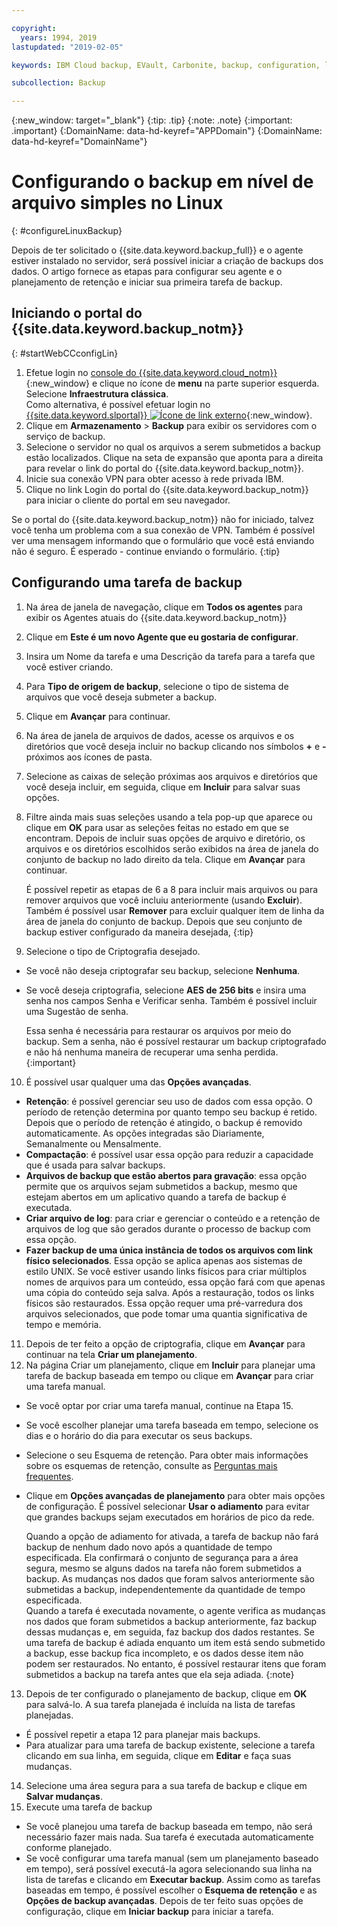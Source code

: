 ```yaml
---

copyright:
  years: 1994, 2019
lastupdated: "2019-02-05"

keywords: IBM Cloud backup, EVault, Carbonite, backup, configuration, linux

subcollection: Backup

---
```

{:new_window: target="_blank"}
{:tip: .tip}
{:note: .note}
{:important: .important}
{:DomainName: data-hd-keyref="APPDomain"}
{:DomainName: data-hd-keyref="DomainName"}

# Configurando o backup em nível de arquivo simples no Linux
{: #configureLinuxBackup}

Depois de ter solicitado o {{site.data.keyword.backup_full}} e o agente estiver instalado no
servidor, será possível iniciar a criação de backups dos dados. O artigo fornece as etapas para configurar seu agente
e o planejamento de retenção e iniciar sua primeira tarefa de backup.

## Iniciando o portal do {{site.data.keyword.backup_notm}}
{: #startWebCCconfigLin}

1. Efetue login no [console do {{site.data.keyword.cloud_notm}}](https://{DomainName}){:new_window} e clique no ícone de **menu** na parte superior esquerda. Selecione **Infraestrutura clássica**. <br>
   Como alternativa, é possível efetuar login no [{{site.data.keyword.slportal}} ![Ícone de link externo](../../icons/launch-glyph.svg "Ícone de link externo")](https://control.softlayer.com/){:new_window}.
2. Clique em **Armazenamento** > **Backup** para exibir os
servidores com o serviço de backup.
2. Selecione o servidor no qual os arquivos a serem submetidos a backup estão localizados. Clique na seta de expansão que aponta para a direita para revelar o link do portal do {{site.data.keyword.backup_notm}}.
3. Inicie sua conexão VPN para obter acesso à rede privada IBM.
4. Clique no link Login do portal do {{site.data.keyword.backup_notm}} para iniciar o cliente do portal em seu navegador.<br/>

  Se o portal do {{site.data.keyword.backup_notm}} não for iniciado, talvez você tenha um problema com a sua conexão de VPN. Também é possível ver uma mensagem informando que o formulário que você está enviando não é seguro. É esperado - continue enviando o formulário.
  {:tip}

## Configurando uma tarefa de backup

1. Na área de janela de navegação, clique em **Todos os agentes** para exibir os Agentes atuais do {{site.data.keyword.backup_notm}}
2. Clique em **Este é um novo Agente que eu gostaria de configurar**.
3. Insira um Nome da tarefa e uma Descrição da tarefa para a tarefa que você estiver criando.
4. Para **Tipo de origem de backup**, selecione o tipo de sistema de arquivos que você deseja submeter a backup.
5. Clique em **Avançar** para continuar.
6. Na área de janela de arquivos de dados, acesse os arquivos e os diretórios que você deseja incluir no backup clicando nos símbolos **+** e **-** próximos aos ícones de pasta.
7. Selecione as caixas de seleção próximas aos arquivos e diretórios que você deseja incluir, em seguida, clique em **Incluir** para salvar suas opções.
8. Filtre ainda mais suas seleções usando a tela pop-up que aparece ou clique em **OK** para usar as seleções feitas no estado em que se encontram. Depois de incluir suas opções de arquivo e diretório, os arquivos e os diretórios escolhidos serão exibidos na área de janela do conjunto de backup no lado direito da tela. Clique em **Avançar** para continuar.

   É possível repetir as etapas de 6 a 8 para incluir mais arquivos ou para remover arquivos que você incluiu anteriormente (usando **Excluir**). Também é possível usar **Remover** para excluir qualquer item de linha da área de janela do conjunto de backup. Depois que seu conjunto de backup estiver configurado da maneira desejada,
   {:tip}
9. Selecione o tipo de Criptografia desejado.
  - Se você não deseja criptografar seu backup, selecione **Nenhuma**.
  - Se você deseja criptografia, selecione **AES de 256 bits** e insira uma senha
nos campos Senha e Verificar senha. Também é possível incluir uma Sugestão de senha.

    Essa senha é necessária para restaurar os arquivos por meio do backup. Sem a senha, não é possível restaurar um backup criptografado e não há nenhuma maneira de recuperar uma senha perdida.
    {:important}
10. É possível usar qualquer uma das **Opções avançadas**.
  - **Retenção**: é possível gerenciar seu uso de dados com essa opção. O período de retenção determina por quanto tempo seu backup é retido. Depois que o período de retenção é atingido, o backup é removido automaticamente. As opções integradas são Diariamente, Semanalmente ou Mensalmente.
  - **Compactação**: é possível usar essa opção para reduzir a capacidade que é usada para salvar backups.
  - **Arquivos de backup que estão abertos para gravação**: essa opção permite que os arquivos sejam submetidos a backup, mesmo que estejam abertos em um aplicativo quando a tarefa de backup é executada.
  - **Criar arquivo de log**: para criar e gerenciar o conteúdo e a retenção de arquivos de log que são gerados durante o processo de backup com essa opção.
  - **Fazer backup de uma única instância de todos os arquivos com link físico selecionados**. Essa opção se aplica apenas aos sistemas de estilo UNIX. Se você estiver usando links físicos para criar
múltiplos nomes de arquivos para um conteúdo, essa opção fará com que apenas uma cópia do conteúdo seja salva. Após a restauração, todos os links físicos são restaurados. Essa opção requer uma pré-varredura
dos arquivos selecionados, que pode tomar uma quantia significativa de tempo e memória.
11. Depois de ter feito a opção de criptografia, clique em **Avançar** para continuar
na tela **Criar um planejamento**.
12. Na página Criar um planejamento, clique em **Incluir** para planejar uma tarefa de backup baseada em tempo ou clique em **Avançar** para criar uma tarefa manual.
  - Se você optar por criar uma tarefa manual, continue na Etapa 15.
  - Se você escolher planejar uma tarefa baseada em tempo, selecione os dias e o horário do dia para executar os seus backups.
  - Selecione o seu Esquema de retenção. Para obter mais informações sobre os esquemas de retenção, consulte as [Perguntas mais
frequentes](/docs/infrastructure/Backup?topic=Backup-faqs).
  - Clique em **Opções avançadas de planejamento** para obter mais opções de configuração. É possível selecionar **Usar o adiamento** para evitar que grandes backups sejam executados em horários de pico da rede.

    Quando a opção de adiamento for ativada, a tarefa de backup não fará backup de nenhum dado novo após a quantidade de tempo especificada. Ela confirmará o conjunto de segurança para a área segura, mesmo se alguns dados na tarefa não forem submetidos a backup. As mudanças nos dados que foram salvos anteriormente são submetidas a backup, independentemente da quantidade de tempo especificada. <br/> Quando a tarefa é executada novamente, o agente verifica as mudanças nos dados que foram
submetidos a backup anteriormente, faz backup dessas mudanças e, em seguida, faz backup dos dados
restantes. Se uma tarefa de backup é adiada enquanto um item está sendo submetido a backup, esse backup fica incompleto, e os dados desse item não podem ser restaurados. No entanto, é possível restaurar itens que foram submetidos a backup na tarefa antes que ela seja adiada.
    {:note}
13. Depois de ter configurado o planejamento de backup, clique em **OK** para salvá-lo. A sua tarefa planejada é incluída na lista de tarefas planejadas.
  - É possível repetir a etapa 12 para planejar mais backups.
  - Para atualizar para uma tarefa de backup existente, selecione a tarefa clicando em sua linha, em seguida, clique em **Editar** e faça suas mudanças.
14. Selecione uma área segura para a sua tarefa de backup e clique em **Salvar mudanças**.
15. Execute uma tarefa de backup
  - Se você planejou uma tarefa de backup baseada em tempo, não será necessário fazer mais nada. Sua tarefa é executada automaticamente conforme planejado.
  - Se você configurar uma tarefa manual (sem um planejamento baseado em tempo), será possível executá-la agora selecionando sua linha na lista de tarefas e clicando em **Executar backup**. Assim como as tarefas baseadas em tempo, é possível escolher o **Esquema de retenção** e as
**Opções de backup avançadas**. Depois de ter feito suas opções de configuração, clique em **Iniciar backup** para iniciar a tarefa.
